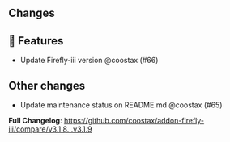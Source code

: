 ## Changes

## 🚀 Features

- Update Firefly-iii version @coostax (#66)

## Other changes

- Update maintenance status on README.md @coostax (#65)

**Full Changelog**: https://github.com/coostax/addon-firefly-iii/compare/v3.1.8...v3.1.9
